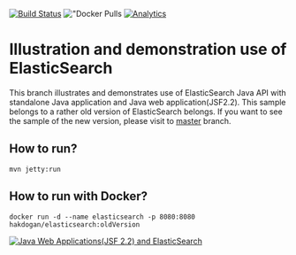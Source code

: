 [![Build Status](https://travis-ci.org/hakdogan/ElasticSearch.svg?branch=oldVersion)](https://travis-ci.org/hakdogan/ElasticSearch)
!["Docker Pulls](https://img.shields.io/docker/pulls/hakdogan/elasticsearch.svg)
[![Analytics](https://ga-beacon.appspot.com/UA-110069051-1/ElasticSearch/readme)](https://github.com/igrigorik/ga-beacon)

Illustration and demonstration use of ElasticSearch
===================================================

This branch illustrates and demonstrates use of ElasticSearch Java API with standalone Java application and Java web application(JSF2.2). This sample belongs to a rather old version of ElasticSearch belongs. If you want to see the sample of the new version, please visit to [master](https://github.com/hakdogan/ElasticSearch/tree/master) branch.

## How to run?
```
mvn jetty:run
```

## How to run with Docker?
```
docker run -d --name elasticsearch -p 8080:8080 hakdogan/elasticsearch:oldVersion
```

[![Java Web Applications(JSF 2.2) and ElasticSearch](https://img.youtube.com/vi/O16KK1xae5Y/0.jpg)](https://www.youtube.com/watch?v=O16KK1xae5Y)
